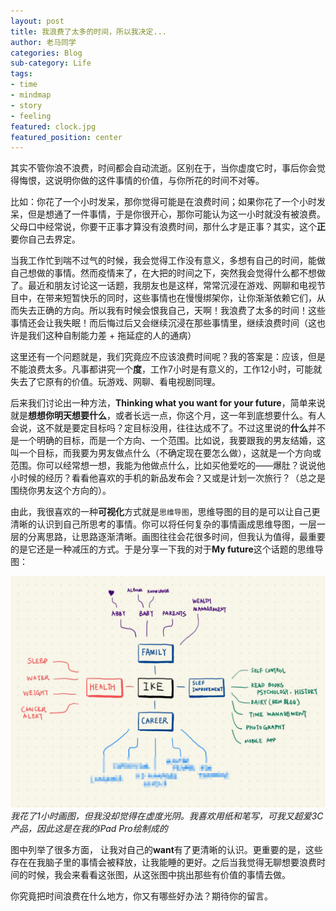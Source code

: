 ```yaml
---
layout: post
title: 我浪费了太多的时间，所以我决定...
author: 老马同学
categories: Blog
sub-category: Life
tags: 
- time
- mindmap
- story
- feeling
featured: clock.jpg
featured_position: center
---
```


其实不管你浪不浪费，时间都会自动流逝。区别在于，当你虚度它时，事后你会觉得悔恨，这说明你做的这件事情的价值，与你所花的时间不对等。

比如：你花了一个小时发呆，那你觉得可能是在浪费时间；如果你花了一个小时发呆，但是想通了一件事情，于是你很开心，那你可能认为这一小时就没有被浪费。父母口中经常说，你要干正事才算没有浪费时间，那什么才是正事？其实，这个**正**要你自己去界定。

当我工作忙到喘不过气的时候，我会觉得工作没有意义，多想有自己的时间，能做自己想做的事情。然而疫情来了，在大把的时间之下，突然我会觉得什么都不想做了。最近和朋友讨论这一话题，我朋友也是这样，常常沉浸在游戏、网聊和电视节目中，在带来短暂快乐的同时，这些事情也在慢慢绑架你，让你渐渐依赖它们，从而失去正确的方向。所以我有时候会恨我自己，天啊！我浪费了太多的时间！这些事情还会让我失眠！而后悔过后又会继续沉浸在那些事情里，继续浪费时间（这也许是我们这种自制能力差 + 拖延症的人的通病）

这里还有一个问题就是，我们究竟应不应该浪费时间呢？我的答案是：应该，但是不能浪费太多。凡事都讲究一个**度**，工作7小时是有意义的，工作12小时，可能就失去了它原有的价值。玩游戏、网聊、看电视剧同理。

后来我们讨论出一种方法，**Thinking what you want for your future**，简单来说就是**想想你明天想要什么**，或者长远一点，你这个月，这一年到底想要什么。有人会说，这不就是要定目标吗？定目标没用，往往达成不了。不过这里说的**什么**并不是一个明确的目标，而是一个方向、一个范围。比如说，我要跟我的男友结婚，这叫一个目标，而我要为男友做点什么（不确定现在要怎么做），这就是一个方向或范围。你可以经常想一想，我能为他做点什么，比如买他爱吃的——爆肚？说说他小时候的经历？看看他喜欢的手机的新品发布会？又或是计划一次旅行？（总之是围绕你男友这个方向的）。

由此，我很喜欢的一种**可视化**方式就是``思维导图``，思维导图的目的是可以让自己更清晰的认识到自己所思考的事情。你可以将任何复杂的事情画成思维导图，一层一层的分离思路，让思路逐渐清晰。画图往往会花很多时间，但我认为值得，最重要的是它还是一种减压的方式。于是分享一下我的对于**My future**这个话题的思维导图：

![我的思维导图](/assets/img/posts/2020/mindmap.jpg)
*我花了1小时画图，但我没却觉得在虚度光阴。我喜欢用纸和笔写，可我又超爱3C产品，因此这是在我的iPad Pro绘制成的*

图中列举了很多方面， 让我对自己的**want**有了更清晰的认识。更重要的是，这些存在在我脑子里的事情会被释放，让我能睡的更好。之后当我觉得无聊想要浪费时间的时候，我会来看看这张图，从这张图中挑出那些有价值的事情去做。

你究竟把时间浪费在什么地方，你又有哪些好办法？期待你的留言。